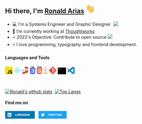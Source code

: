 <h2 align="left">Hi there, I'm <a href="https://www.linkedin.com/in/rparias/" target="_blank" rel="noopener noreferrer">Ronald Arias</a> <img src="https://raw.githubusercontent.com/ABSphreak/ABSphreak/master/gifs/Hi.gif" height="30" />
 
<a href="https://github.com/rparias"><img align='right' src='https://github.com/UjwalKandi/UjwalKandi/blob/changes-to-readme/svg/87202985-820dcb80-c2b6-11ea-9f56-7ec461c497c3.gif' width='150"'></a></h2>

- 💻 I'm a Systems Engineer and Graphic Designer
- 🏢 I’m currently working at [Thoughtworks](https://www.thoughtworks.com) 
- ⭐ 2022's Objective: Contribute to open source <img src="https://media.giphy.com/media/WUlplcMpOCEmTGBtBW/giphy.gif" width="30">
- ⚡ I love programming, typography and frontend development.


#### Languages and Tools 
<p>
  <code><img height="25" src="https://raw.githubusercontent.com/rparias/rparias/main/svg/javascript.svg" alt="JavaScript"></code>
  <code><img height="25" src="https://raw.githubusercontent.com/rparias/rparias/main/svg/react-2.svg" alt="React"></code>
  <code><img height="25" src="https://raw.githubusercontent.com/rparias/rparias/main/svg/jest-seeklogo.com.svg" alt="Jest"></code>
  <code><img height="25" src="https://raw.githubusercontent.com/rparias/rparias/main/svg/css-3.svg" alt="CSS"></code>
  <code><img height="25" src="https://raw.githubusercontent.com/rparias/rparias/main/svg/html-5.svg" alt="HTML"></code>
  <code><img height="27" src="https://raw.githubusercontent.com/rparias/rparias/main/svg/java-4.svg" alt="java"></code>
  <code><img height="25" src="https://raw.githubusercontent.com/rparias/rparias/main/svg/git-icon.svg" alt="git"></code>
  <code><img height="22" src="https://raw.githubusercontent.com/rparias/rparias/main/svg/terminal-1.svg" alt="terminal"></code>
  <code><img height="25" src="https://raw.githubusercontent.com/rparias/rparias/main/svg/visual-studio-code-1.svg" alt="Visual Code Studio"></code>

</p>

<br />

[![Ronald's github stats](https://github-readme-stats.vercel.app/api?username=rparias&count_private=true&show_icons=true&theme=blue-green&hide_rank=false&hide=stars&include_all_commits=true)](https://github.com/rparias?tab=repositories)&nbsp;&nbsp;[![Top Langs](https://github-readme-stats.vercel.app/api/top-langs/?username=rparias&layout=compact&langs_count=6&theme=blue-green)](https://github.com/rparias)


#### Find me on  

 <p align='left'>
   <a href="https://www.linkedin.com/in/rparias/" target="_blank"><img height="25" src="https://raw.githubusercontent.com/rparias/rparias/main/svg/linkedin-rect.svg"></a>&nbsp;&nbsp;
 <a href="https://twitter.com/rparias_" target="_blank"><img height="25" src="https://raw.githubusercontent.com/rparias/rparias/main/svg/twitter-rect.svg"></a>&nbsp;&nbsp;
 </p>
